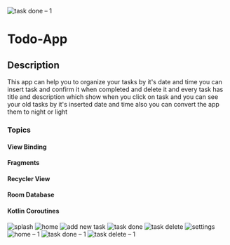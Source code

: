 ![task done – 1](https://github.com/Mohamed00-Hany/Todo-App/assets/123842448/4c7cd57d-ebf1-4c06-a533-64177ef5c9b1)
# Todo-App
## Description
This app can help you to organize your tasks by it's date and time
you can insert task and confirm it when completed and delete it and every task has title and description which show when you click on task and you can see your old tasks by it's inserted date and time also you can convert the app them to night or light
### Topics
#### View Binding
#### Fragments
#### Recycler View
#### Room Database
#### Kotlin Coroutines
![splash](https://github.com/Mohamed00-Hany/Todo-App/assets/123842448/58e0cbf1-2393-49a6-9e99-825789a13920)
![home](https://github.com/Mohamed00-Hany/Todo-App/assets/123842448/c8dc036e-bd71-485e-bee8-273fe2c19576)
![add new task](https://github.com/Mohamed00-Hany/Todo-App/assets/123842448/ed67fec6-b391-430b-b546-3a64bc126fa9)
![task done](https://github.com/Mohamed00-Hany/Todo-App/assets/123842448/52aa15b2-3f8f-404c-92df-6f0a3c06e2a2)
![task delete](https://github.com/Mohamed00-Hany/Todo-App/assets/123842448/773a7cb6-6d46-46d8-a982-833e71ae9614)
![settings](https://github.com/Mohamed00-Hany/Todo-App/assets/123842448/2f8ce276-ac2e-4b5f-9314-93f1612ad511)
![home – 1](https://github.com/Mohamed00-Hany/Todo-App/assets/123842448/f74d387f-ee85-455a-9c4e-3ff2ab0488d0)
![task done – 1](https://github.com/Mohamed00-Hany/Todo-App/assets/123842448/d6ef9aa0-34db-475d-9a8b-ce6aef724afb)
![task delete – 1](https://github.com/Mohamed00-Hany/Todo-App/assets/123842448/1db096fb-7972-4c35-a720-eb1464d1042e)

